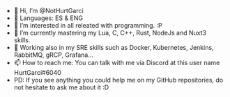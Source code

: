 - 👋 Hi, I’m @NotHurtGarci
- 🚩 Languages: ES & ENG
- 👀 I’m interested in all releated with programming. :P
- 🌱 I’m currently mastering my Lua, C, C++, Rust, NodeJs and Nuxt3 skills.
- 🐋 Working also in my SRE skills such as Docker, Kubernetes, Jenkins, RabbitMQ, gRCP, Grafana...
- 📫 How to reach me: You can talk with me via Discord at this user name HurtGarci#6040
- PD: If you see anything you could help me on my GitHub repositories, do not hesitate to ask me about it :D
<!---
NotHurtGarci/NotHurtGarci is a ✨ special ✨ repository because its `README.md` (this file) appears on your GitHub profile.
You can click the Preview link to take a look at your changes.
--->
